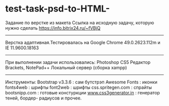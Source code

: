 # test-task-psd-to-HTML-
Задание по верстке из макета
Cсылка на исходную задачу, которую нужно сделать https://info.bitrix24.ru/~fVBjQ
***
Верстка адаптивная.Тестировалась на Google Chrome 49.0.2623.112m и IE 11.9600.18163
***
При выполнении задачи использовались:
Photoshop CS5 
Редактор Brackets, NotePad++ 
Локальный сервер (сборка xampp)
***
Инструменты:
Bootstrap v3.3.6 : сам бутстрэп
Awesome Fonts : иконки
fonts4web : шрифты
font2web : шрифты
css.spritegen.com : спрайты
bootsnipp.com : готовые констуркции
www.css3generator.in : генератор теней, бордер- радиусов и прочее.

